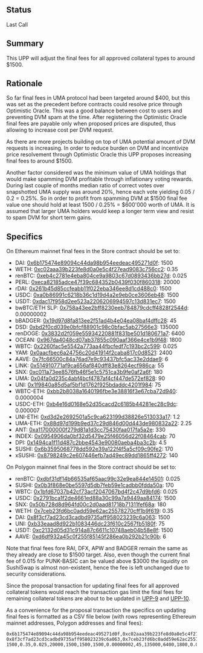 ## Status

Last Call

## Summary

This UPP will adjust the final fees for all approved collateral types to around $1500.

## Rationale

So far final fees in UMA protocol had been targeted around $400, but this was set as the precedent before contracts could resolve price through Optimistic Oracle. This was a good balance between cost to users and preventing DVM spam at the time. After registering the Optimistic Oracle final fees are payable only when proposed prices are disputed, thus allowing to increase cost per DVM request.

As there are more projects building on top of UMA potential amount of DVM requests is increasing. In order to reduce burden on DVM and incentivize price resolvement through Optimistic Oracle this UPP proposes increasing final fees to around $1500.

Another factor considered was the minimum value of UMA holdings that would make spamming DVM profitable through inflationary voting rewards. During last couple of months median ratio of correct votes over snapshotted UMA supply was around 20%, hence each vote yielding 0.05 / 0.2 = 0.25%. So in order to profit from spamming DVM at $1500 final fee value one should hold at least 1500 / 0.25% = $600'000 worth of UMA. It is assumed that larger UMA holders would keep a longer term view and resist to spam DVM for short term gains.

## Specifics

On Ethereum mainnet final fees in the Store contract should be set to:
* DAI: [0x6b175474e89094c44da98b954eedeac495271d0f](https://etherscan.io/address/0x6b175474e89094c44da98b954eedeac495271d0f): 1500
* WETH: [0xc02aaa39b223fe8d0a0e5c4f27ead9083c756cc2](https://etherscan.io/address/0xc02aaa39b223fe8d0a0e5c4f27ead9083c756cc2): 0.35
* renBTC: [0xeb4c2781e4eba804ce9a9803c67d0893436bb27d](https://etherscan.io/address/0xeb4c2781e4eba804ce9a9803c67d0893436bb27d): 0.025
* PERL: [0xeca82185adce47f39c684352b0439f030f860318](https://etherscan.io/address/0xeca82185adce47f39c684352b0439f030f860318): 20000
* rDAI: [0x261b45d85ccfeabb11f022eba346ee8d1cd488c0](https://etherscan.io/address/0x261b45d85ccfeabb11f022eba346ee8d1cd488c0): 1500
* USDC: [0xa0b86991c6218b36c1d19d4a2e9eb0ce3606eb48](https://etherscan.io/address/0xa0b86991c6218b36c1d19d4a2e9eb0ce3606eb48): 1500
* USDT: [0xdac17f958d2ee523a2206206994597c13d831ec7](https://etherscan.io/address/0xdac17f958d2ee523a2206206994597c13d831ec7): 1500
* bwBTC/ETH SLP: [0x758a43ee2bff8230eeb784879cdcff4828f2544d](https://etherscan.io/address/0x758a43ee2bff8230eeb784879cdcff4828f2544d): 0.00000002
* bBADGER: [0x19d97d8fa813ee2f51ad4b4e04ea08baf4dffc28](https://etherscan.io/address/0x19d97d8fa813ee2f51ad4b4e04ea08baf4dffc28): 45
* DSD: [0xbd2f0cd039e0bfcf88901c98c0bfac5ab27566e3](https://etherscan.io/address/0xbd2f0cd039e0bfcf88901c98c0bfac5ab27566e3): 135000
* renDOGE: [0x3832d2f059e55934220881f831be501d180671a7](https://etherscan.io/address/0x3832d2f059e55934220881f831be501d180671a7): 6400
* OCEAN: [0x967da4048cd07ab37855c090aaf366e4ce1b9f48](https://etherscan.io/address/0x967da4048cd07ab37855c090aaf366e4ce1b9f48): 1800
* WBTC: [0x2260fac5e5542a773aa44fbcfedf7c193bc2c599](https://etherscan.io/address/0x2260fac5e5542a773aa44fbcfedf7c193bc2c599): 0.025
* YAM: [0x0aacfbec6a24756c20d41914f2caba817c0d8521](https://etherscan.io/address/0x0aacfbec6a24756c20d41914f2caba817c0d8521): 2400
* AAVE: [0x7fc66500c84a76ad7e9c93437bfc5ac33e2ddae9](https://etherscan.io/address/0x7fc66500c84a76ad7e9c93437bfc5ac33e2ddae9): 6
* LINK: [0x514910771af9ca656af840dff83e8264ecf986ca](https://etherscan.io/address/0x514910771af9ca656af840dff83e8264ecf986ca): 55
* SNX: [0xc011a73ee8576fb46f5e1c5751ca3b9fe0af2a6f](https://etherscan.io/address/0xc011a73ee8576fb46f5e1c5751ca3b9fe0af2a6f): 180
* UMA: [0x04fa0d235c4abf4bcf4787af4cf447de572ef828](https://etherscan.io/address/0x04fa0d235c4abf4bcf4787af4cf447de572ef828): 90
* UNI: [0x1f9840a85d5af5bf1d1762f925bdaddc4201f984](https://etherscan.io/address/0x1f9840a85d5af5bf1d1762f925bdaddc4201f984): 75
* WBTC-ETH: [0xbb2b8038a1640196fbe3e38816f3e67cba72d940](https://etherscan.io/address/0xbb2b8038a1640196fbe3e38816f3e67cba72d940): 0.0000004
* USDC-ETH: [0xb4e16d0168e52d35cacd2c6185b44281ec28c9dc](https://etherscan.io/address/0xb4e16d0168e52d35cacd2c6185b44281ec28c9dc): 0.000007
* UNI-ETH: [0xd3d2e2692501a5c9ca623199d38826e513033a17](https://etherscan.io/address/0xd3d2e2692501a5c9ca623199d38826e513033a17): 1.2
* UMA-ETH: [0x88d97d199b9ed37c29d846d00d443de980832a22](https://etherscan.io/address/0x88d97d199b9ed37c29d846d00d443de980832a22): 2.25
* ANT: [0xa117000000f279d81a1d3cc75430faa017fa5a2e](https://etherscan.io/address/0xa117000000f279d81a1d3cc75430faa017fa5a2e): 330
* INDEX: [0x0954906da0bf32d5479e25f46056d22f08464cab](https://etherscan.io/address/0x0954906da0bf32d5479e25f46056d22f08464cab): 70
* DPI: [0x1494ca1f11d487c2bbe4543e90080aeba4ba3c2b](https://etherscan.io/address/0x1494ca1f11d487c2bbe4543e90080aeba4ba3c2b): 4.5
* SUSHI: [0x6b3595068778dd592e39a122f4f5a5cf09c90fe2](https://etherscan.io/address/0x6b3595068778dd592e39a122f4f5a5cf09c90fe2): 170
* xSUSHI: [0x8798249c2e607446efb7ad49ec89dd1865ff4272](https://etherscan.io/address/0x8798249c2e607446efb7ad49ec89dd1865ff4272): 140

On Polygon mainnet final fees in the Store contract should be set to:

* renBTC: [0xdbf31df14b66535af65aac99c32e9ea844e14501](https://polygonscan.com/address/0xdbf31df14b66535af65aac99c32e9ea844e14501): 0.025
* SUSHI: [0x0b3f868e0be5597d5db7feb59e1cadbb0fdda50a](https://polygonscan.com/address/0x0b3f868e0be5597d5db7feb59e1cadbb0fdda50a): 170
* WBTC: [0x1bfd67037b42cf73acf2047067bd4f2c47d9bfd6](https://polygonscan.com/address/0x1bfd67037b42cf73acf2047067bd4f2c47d9bfd6): 0.025
* USDC: [0x2791bca1f2de4661ed88a30c99a7a9449aa84174](https://polygonscan.com/address/0x2791bca1f2de4661ed88a30c99a7a9449aa84174): 1500
* SNX: [0x50b728d8d964fd00c2d0aad81718b71311fef68a](https://polygonscan.com/address/0x50b728d8d964fd00c2d0aad81718b71311fef68a): 180
* WETH: [0x7ceb23fd6bc0add59e62ac25578270cff1b9f619](https://polygonscan.com/address/0x7ceb23fd6bc0add59e62ac25578270cff1b9f619): 0.35
* DAI: [0x8f3cf7ad23cd3cadbd9735aff958023239c6a063](https://polygonscan.com/address/0x8f3cf7ad23cd3cadbd9735aff958023239c6a063): 1500
* UNI: [0xb33eaad8d922b1083446dc23f610c2567fb5180f](https://polygonscan.com/address/0xb33eaad8d922b1083446dc23f610c2567fb5180f): 75
* USDT: [0xc2132d05d31c914a87c6611c10748aeb04b58e8f](https://polygonscan.com/address/0xc2132d05d31c914a87c6611c10748aeb04b58e8f): 1500
* AAVE: [0xd6df932a45c0f255f85145f286ea0b292b21c90b](https://polygonscan.com/address/0xd6df932a45c0f255f85145f286ea0b292b21c90b): 6

Note that final fees fore RAI, DFX, APW and BADGER remain the same as they already are close to $1500 target. Also, even though the current final fee of 0.015 for PUNK-BASIC can be valued above $3000 the liquidity on SushiSwap is almost non-existent, hence the fee is left unchanged due to security considerations.

Since the proposal transaction for updating final fees for all approved collateral tokens would reach the transaction gas limit the final fees for remaining collateral tokens are about to be updated in [UPP-9](https://github.com/UMAprotocol/UMIPs/blob/master/UPPs/upp-9.md) and [UPP-10](https://github.com/UMAprotocol/UMIPs/blob/master/UPPs/upp-10.md).

As a convenience for the proposal transaction the specifics on updating final fees is formatted as a CSV file below (with rows representing Ethereum mainnet addresses, Polygon addresses and final fees):

```
0x6b175474e89094c44da98b954eedeac495271d0f,0xc02aaa39b223fe8d0a0e5c4f27ead9083c756cc2,0xeb4c2781e4eba804ce9a9803c67d0893436bb27d,0xeca82185adce47f39c684352b0439f030f860318,0x261b45d85ccfeabb11f022eba346ee8d1cd488c0,0xa0b86991c6218b36c1d19d4a2e9eb0ce3606eb48,0xdac17f958d2ee523a2206206994597c13d831ec7,0x758a43ee2bff8230eeb784879cdcff4828f2544d,0x19d97d8fa813ee2f51ad4b4e04ea08baf4dffc28,0xbd2f0cd039e0bfcf88901c98c0bfac5ab27566e3,0x3832d2f059e55934220881f831be501d180671a7,0x967da4048cd07ab37855c090aaf366e4ce1b9f48,0x2260fac5e5542a773aa44fbcfedf7c193bc2c599,0x0aacfbec6a24756c20d41914f2caba817c0d8521,0x7fc66500c84a76ad7e9c93437bfc5ac33e2ddae9,0x514910771af9ca656af840dff83e8264ecf986ca,0xc011a73ee8576fb46f5e1c5751ca3b9fe0af2a6f,0x04fa0d235c4abf4bcf4787af4cf447de572ef828,0x1f9840a85d5af5bf1d1762f925bdaddc4201f984,0xbb2b8038a1640196fbe3e38816f3e67cba72d940,0xb4e16d0168e52d35cacd2c6185b44281ec28c9dc,0xd3d2e2692501a5c9ca623199d38826e513033a17,0x88d97d199b9ed37c29d846d00d443de980832a22,0xa117000000f279d81a1d3cc75430faa017fa5a2e,0x0954906da0bf32d5479e25f46056d22f08464cab,0x1494ca1f11d487c2bbe4543e90080aeba4ba3c2b,0x6b3595068778dd592e39a122f4f5a5cf09c90fe2,0x8798249c2e607446efb7ad49ec89dd1865ff4272
0x8f3cf7ad23cd3cadbd9735aff958023239c6a063,0x7ceb23fd6bc0add59e62ac25578270cff1b9f619,0xdbf31df14b66535af65aac99c32e9ea844e14501,,,0x2791bca1f2de4661ed88a30c99a7a9449aa84174,0xc2132d05d31c914a87c6611c10748aeb04b58e8f,,,,,,0x1bfd67037b42cf73acf2047067bd4f2c47d9bfd6,,0xd6df932a45c0f255f85145f286ea0b292b21c90b,,0x50b728d8d964fd00c2d0aad81718b71311fef68a,,0xb33eaad8d922b1083446dc23f610c2567fb5180f,,,,,,,,0x0b3f868e0be5597d5db7feb59e1cadbb0fdda50a,
1500,0.35,0.025,20000,1500,1500,1500,0.00000002,45,135000,6400,1800,0.025,2400,6,55,180,90,75,0.0000004,0.000007,1.2,2.25,330,70,4.5,170,140
```
